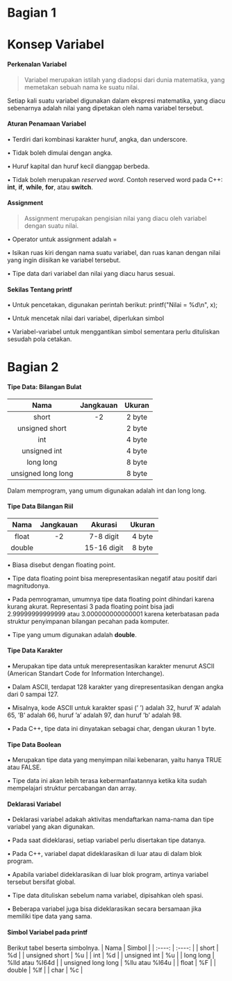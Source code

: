 # Bagian 1
# Konsep Variabel
#### Perkenalan Variabel
> Variabel merupakan istilah yang diadopsi dari dunia matematika, yang
memetakan sebuah nama ke suatu nilai.

Setiap kali suatu variabel digunakan dalam ekspresi
matematika, yang diacu sebenarnya adalah nilai yang
dipetakan oleh nama variabel tersebut.

#### Aturan Penamaan Variabel
• Terdiri dari kombinasi karakter huruf, angka, dan underscore.

• Tidak boleh dimulai dengan angka.

• Huruf kapital dan huruf kecil dianggap berbeda. 

• Tidak boleh merupakan *reserved word*. Contoh reserved word
pada C++: **int**, **if**, **while**, **for**, atau **switch**.

#### Assignment
> Assignment merupakan pengisian nilai yang diacu oleh variabel dengan suatu nilai.

• Operator untuk assignment adalah =

• Isikan ruas kiri dengan nama suatu variabel, dan ruas kanan
dengan nilai yang ingin diisikan ke variabel tersebut.

• Tipe data dari variabel dan nilai yang diacu harus sesuai.

#### Sekilas Tentang printf
• Untuk pencetakan, digunakan perintah berikut:
printf("Nilai = %d\n", x);

• Untuk mencetak nilai dari variabel, diperlukan simbol

• Variabel-variabel untuk menggantikan simbol sementara perlu
dituliskan sesudah pola cetakan.

# Bagian 2
#### Tipe Data: Bilangan Bulat
| Nama   | Jangkauan | Ukuran |
| :----: | :----:    | :----: |
| short | -2 | 2 byte |
| unsigned short | | 2 byte |
| int | | 4 byte |
| unsigned int | | 4 byte |
| long long | | 8 byte |
| unsigned long long | | 8 byte |

Dalam memprogram, yang umum digunakan adalah int dan long long.

#### Tipe Data Bilangan Riil
| Nama   | Jangkauan | Akurasi | Ukuran |
| :----: | :----:    | :----: | :----: |
| float | -2 | 7-8 digit | 4 byte |
| double | | 15-16 digit | 8 byte |

• Biasa disebut dengan floating point.

• Tipe data floating point bisa merepresentasikan negatif atau positif dari magnitudonya.

• Pada pemrograman, umumnya tipe data floating point dihindari karena kurang akurat. Representasi 3 pada floating point bisa jadi 2.99999999999999 atau 3.000000000000001
karena keterbatasan pada struktur penyimpanan bilangan pecahan pada komputer.

• Tipe yang umum digunakan adalah **double**.

#### Tipe Data Karakter
• Merupakan tipe data untuk merepresentasikan karakter menurut ASCII (American Standart Code for Information Interchange).

• Dalam ASCII, terdapat 128 karakter yang direpresentasikan dengan angka dari 0 sampai 127.

• Misalnya, kode ASCII untuk karakter spasi (’ ’) adalah 32, huruf ’A’ adalah 65, ’B’ adalah 66, huruf ’a’ adalah 97, dan huruf ’b’ adalah 98.

• Pada C++, tipe data ini dinyatakan sebagai char, dengan ukuran 1 byte.

#### Tipe Data Boolean
• Merupakan tipe data yang menyimpan nilai kebenaran, yaitu hanya TRUE atau FALSE.

• Tipe data ini akan lebih terasa kebermanfaatannya ketika kita sudah mempelajari struktur percabangan dan array.

#### Deklarasi Variabel
• Deklarasi variabel adakah aktivitas mendaftarkan nama-nama dan tipe variabel yang akan digunakan.

• Pada saat dideklarasi, setiap variabel perlu disertakan tipe datanya.

• Pada C++, variabel dapat dideklarasikan di luar atau di dalam blok program.

• Apabila variabel dideklarasikan di luar blok program, artinya variabel tersebut bersifat global.

• Tipe data dituliskan sebelum nama variabel, dipisahkan oleh spasi.

• Beberapa variabel juga bisa dideklarasikan secara bersamaan jika memiliki tipe data yang sama.

#### Simbol Variabel pada printf
Berikut tabel beserta simbolnya.
| Nama   | Simbol |
| :----: | :----:    |
| short | %d |
| unsigned short | %u | 
| int | %d |
| unsigned int | %u | 
| long long | %lld atau %I64d | 
| unsigned long long | %llu atau %I64u |
| float | %F |
| double | %lf | 
| char | %c |
